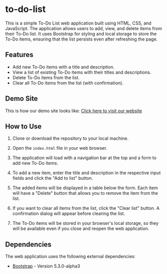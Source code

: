 # to-do-list

This is a simple To-Do List web application built using HTML, CSS, and JavaScript. The application allows users to add, view, and delete items from their To-Do list. It uses Bootstrap for styling and local storage to store the To-Do items, ensuring that the list persists even after refreshing the page.

## Features

- Add new To-Do items with a title and description.
- View a list of existing To-Do items with their titles and descriptions.
- Delete To-Do items from the list.
- Clear all To-Do items from the list (with confirmation).

## Demo Site
This is how our demo site looks like: [Click here to visit our website](file:///C:/Users/asus/Desktop/jss%20tut/project1.html)

## How to Use

1. Clone or download the repository to your local machine.

2. Open the `index.html` file in your web browser.

3. The application will load with a navigation bar at the top and a form to add new To-Do items.

4. To add a new item, enter the title and description in the respective input fields and click the "Add to list" button.

5. The added items will be displayed in a table below the form. Each item will have a "Delete" button that allows you to remove the item from the list.

6. If you want to clear all items from the list, click the "Clear list" button. A confirmation dialog will appear before clearing the list.

7. The To-Do items will be stored in your browser's local storage, so they will be available even if you close and reopen the web application.

## Dependencies

The web application uses the following external dependencies:

- [Bootstrap](https://getbootstrap.com/) - Version 5.3.0-alpha3
